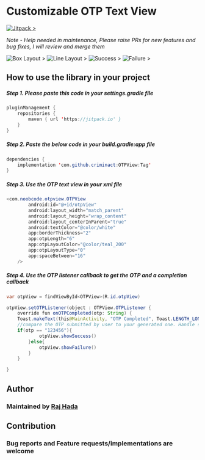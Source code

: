 #  Customizable OTP Text View
[![Jitpack >](https://jitpack.io/v/criminact/OTPView.svg)](https://jitpack.io/#criminact/OTPView)

*Note - Help needed in maintenance, Please raise PRs for new features and bug fixes, I will review and merge them*

![Box Layout >](https://github.com/criminact/OTPView/blob/develop/github-assets/image%20(2).png)
![Line Layout >](https://github.com/criminact/OTPView/blob/develop/github-assets/image%20(3).png)
![Success >](https://github.com/criminact/OTPView/blob/develop/github-assets/image%20(1).png)
![Failure >](https://github.com/criminact/OTPView/blob/develop/github-assets/image.png)

## How to use the library in your project
##### Step 1. Please paste this code in your ***settings.gradle*** file
```java
pluginManagement {
    repositories {
        maven { url 'https://jitpack.io' }
    }
}
```

##### Step 2. Paste the below code in your ***build.gradle:app*** file
```java
dependencies {
    implementation 'com.github.criminact:OTPView:Tag'
}
```

##### Step 3. Use the OTP text view in your xml file
```java
<com.noobcode.otpview.OTPView
        android:id="@+id/otpView"
        android:layout_width="match_parent"
        android:layout_height="wrap_content"
        android:layout_centerInParent="true"
        android:textColor="@color/white"
        app:borderThickness="2"
        app:otpLength="6"
        app:otpLayoutColor="@color/teal_200"
        app:otpLayoutType="0"
        app:spaceBetween="16"
    />
```

##### Step 4. Use the OTP listener callback to get the OTP and a completion callback
```java
var otpView = findViewById<OTPView>(R.id.otpView)

otpView.setOTPListener(object : OTPView.OTPListener {
    override fun onOTPCompleted(otp: String) {
	Toast.makeText(this@MainActivity, "OTP Completed", Toast.LENGTH_LONG).show()
	//compare the OTP submitted by user to your generated one. Handle success and failure accordingly
	if(otp == "123456"){
            otpView.showSuccess()
        }else{
            otpView.showFailure()
        }
    }

}
```

## Author
### Maintained by [Raj Hada](https://github.com/criminact/ "Raj Hada")

## Contribution
### Bug reports and Feature requests/implementations are welcome
